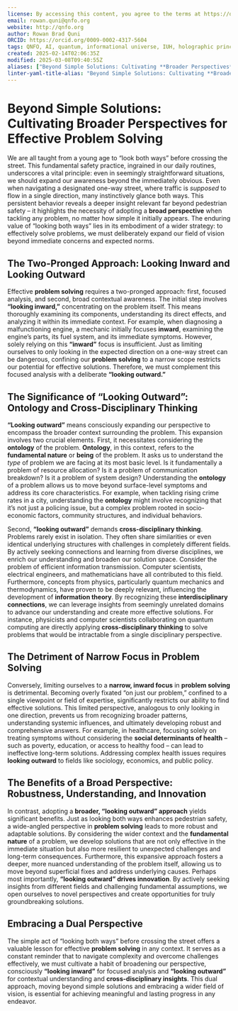 ```yaml
---
license: By accessing this content, you agree to the terms at https://qnfo.org/LICENSE
email: rowan.quni@qnfo.org
website: http://qnfo.org
author: Rowan Brad Quni
ORCID: https://orcid.org/0009-0002-4317-5604
tags: QNFO, AI, quantum, informational universe, IUH, holographic principle
created: 2025-02-14T02:06:35Z
modified: 2025-03-08T09:40:55Z
aliases: ["Beyond Simple Solutions: Cultivating **Broader Perspectives** for Effective **Problem Solving**"]
linter-yaml-title-alias: "Beyond Simple Solutions: Cultivating **Broader Perspectives** for Effective **Problem Solving**"
---
```


# Beyond Simple Solutions: Cultivating **Broader Perspectives** for Effective **Problem Solving**

We are all taught from a young age to “look both ways” before crossing the street. This fundamental safety practice, ingrained in our daily routines, underscores a vital principle: even in seemingly straightforward situations, we should expand our awareness beyond the immediately obvious. Even when navigating a designated one-way street, where traffic is *supposed* to flow in a single direction, many instinctively glance both ways. This persistent behavior reveals a deeper insight relevant far beyond pedestrian safety – it highlights the necessity of adopting a **broad perspective** when tackling any problem, no matter how simple it initially appears. The enduring value of “looking both ways” lies in its embodiment of a wider strategy: to effectively solve problems, we must deliberately expand our field of vision beyond immediate concerns and expected norms.

## The Two-Pronged Approach: **Looking Inward** and **Looking Outward**

Effective **problem solving** requires a two-pronged approach: first, focused analysis, and second, broad contextual awareness. The initial step involves **“looking inward,”** concentrating on the problem itself. This means thoroughly examining its components, understanding its direct effects, and analyzing it within its immediate context. For example, when diagnosing a malfunctioning engine, a mechanic initially focuses **inward**, examining the engine’s parts, its fuel system, and its immediate symptoms. However, solely relying on this **“inward”** focus is insufficient. Just as limiting ourselves to only looking in the expected direction on a one-way street can be dangerous, confining our **problem solving** to a narrow scope restricts our potential for effective solutions. Therefore, we must complement this focused analysis with a deliberate **“looking outward.”**

## The Significance of **“Looking Outward”**: **Ontology** and **Cross-Disciplinary Thinking**

**“Looking outward”** means consciously expanding our perspective to encompass the broader context surrounding the problem. This expansion involves two crucial elements. First, it necessitates considering the **ontology** of the problem. **Ontology**, in this context, refers to the **fundamental nature** or **being** of the problem. It asks us to understand the *type* of problem we are facing at its most basic level. Is it fundamentally a problem of resource allocation? Is it a problem of communication breakdown? Is it a problem of system design? Understanding the **ontology** of a problem allows us to move beyond surface-level symptoms and address its core characteristics. For example, when tackling rising crime rates in a city, understanding the **ontology** might involve recognizing that it’s not just a policing issue, but a complex problem rooted in socio-economic factors, community structures, and individual behaviors.

Second, **“looking outward”** demands **cross-disciplinary thinking**. Problems rarely exist in isolation. They often share similarities or even identical underlying structures with challenges in completely different fields. By actively seeking connections and learning from diverse disciplines, we enrich our understanding and broaden our solution space. Consider the problem of efficient information transmission. Computer scientists, electrical engineers, and mathematicians have all contributed to this field. Furthermore, concepts from physics, particularly quantum mechanics and thermodynamics, have proven to be deeply relevant, influencing the development of **information theory**. By recognizing these **interdisciplinary connections**, we can leverage insights from seemingly unrelated domains to advance our understanding and create more effective solutions. For instance, physicists and computer scientists collaborating on quantum computing are directly applying **cross-disciplinary thinking** to solve problems that would be intractable from a single disciplinary perspective.

## The Detriment of **Narrow Focus** in **Problem Solving**

Conversely, limiting ourselves to a **narrow, inward focus** in **problem solving** is detrimental. Becoming overly fixated “on just our problem,” confined to a single viewpoint or field of expertise, significantly restricts our ability to find effective solutions. This limited perspective, analogous to only looking in one direction, prevents us from recognizing broader patterns, understanding systemic influences, and ultimately developing robust and comprehensive answers. For example, in healthcare, focusing solely on treating symptoms without considering the **social determinants of health** – such as poverty, education, or access to healthy food – can lead to ineffective long-term solutions. Addressing complex health issues requires **looking outward** to fields like sociology, economics, and public policy.

## The Benefits of a **Broad Perspective**: Robustness, Understanding, and Innovation

In contrast, adopting a **broader, “looking outward” approach** yields significant benefits. Just as looking both ways enhances pedestrian safety, a wide-angled perspective in **problem solving** leads to more robust and adaptable solutions. By considering the wider context and the **fundamental nature** of a problem, we develop solutions that are not only effective in the immediate situation but also more resilient to unexpected challenges and long-term consequences. Furthermore, this expansive approach fosters a deeper, more nuanced understanding of the problem itself, allowing us to move beyond superficial fixes and address underlying causes. Perhaps most importantly, **“looking outward” drives innovation**. By actively seeking insights from different fields and challenging fundamental assumptions, we open ourselves to novel perspectives and create opportunities for truly groundbreaking solutions.

## Embracing a **Dual Perspective**

The simple act of “looking both ways” before crossing the street offers a valuable lesson for effective **problem solving** in any context. It serves as a constant reminder that to navigate complexity and overcome challenges effectively, we must cultivate a habit of broadening our perspective, consciously **“looking inward”** for focused analysis and **“looking outward”** for contextual understanding and **cross-disciplinary insights**. This dual approach, moving beyond simple solutions and embracing a wider field of vision, is essential for achieving meaningful and lasting progress in any endeavor.

